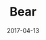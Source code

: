 ---
title: Bear
date: '2017-04-13'
thumb_image: images/mar-2yo/bear.jpg
thumb_image_alt: Bear
image: images/mar-2yo/bear.jpg
image_alt: Bear
template: project
---	